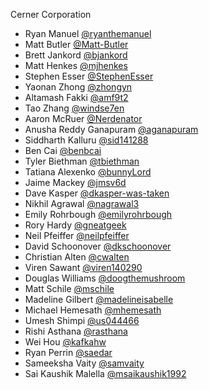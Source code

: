 Cerner Corporation

- Ryan Manuel [@ryanthemanuel]
- Matt Butler [@Matt-Butler]
- Brett Jankord [@bjankord]
- Matt Henkes [@mjhenkes]
- Stephen Esser [@StephenEsser]
- Yaonan Zhong [@zhongyn]
- Altamash Fakki [@amf9t2]
- Tao Zhang [@windse7en]
- Aaron McRuer [@Nerdenator]
- Anusha Reddy Ganapuram [@aganapuram]
- Siddharth Kalluru [@sid141288]
- Ben Cai [@benbcai]
- Tyler Biethman [@tbiethman]
- Tatiana Alexenko [@bunnyLord]
- Jaime Mackey [@jmsv6d]
- Dave Kasper [@dkasper-was-taken]
- Nikhil Agrawal [@nagrawal3]
- Emily Rohrbough [@emilyrohrbough]
- Rory Hardy [@gneatgeek]
- Neil Pfeiffer [@neilpfeiffer]
- David Schoonover [@dkschoonover]
- Christian Alten [@cwalten]
- Viren Sawant [@viren140290]
- Douglas Williams [@doogthemushroom]
- Matt Schile [@mschile]
- Madeline Gilbert [@madelineisabelle]
- Michael Hemesath [@mhemesath]
- Umesh Shimpi [@us044466]
- Rishi Asthana [@rasthana]
- Wei Hou [@kafkahw]
- Ryan Perrin [@saedar]
- Sameeksha Vaity [@samvaity]
- Sai Kaushik Malella [@msaikaushik1992]

[@ryanthemanuel]: https://github.com/ryanthemanuel
[@Matt-Butler]: https://github.com/Matt-Butler
[@bjankord]: https://github.com/bjankord
[@mjhenkes]: https://github.com/mjhenkes
[@StephenEsser]: https://github.com/StephenEsser
[@zhongyn]: https://github.com/zhongyn
[@amf9t2]: https://github.com/amf9t2
[@windse7en]: https://github.com/windse7en
[@Nerdenator]: https://github.com/Nerdenator
[@aganapuram]: https://github.com/aganapuram
[@sid141288]: https://github.com/sid141288
[@benbcai]: https://github.com/benbcai
[@tbiethman]: https://github.com/tbiethman
[@bunnyLord]: https://github.com/bunnyLord
[@jmsv6d]: https://github.com/jmsv6d
[@dkasper-was-taken]: https://github.com/dkasper-was-taken
[@nagrawal3]: https://github.com/nagrawal3
[@emilyrohrbough]: https://github.com/emilyrohrbough
[@gneatgeek]: https://github.com/gneatgeek
[@JakeLaCombe]: https://github.com/JakeLaCombe
[@neilpfeiffer]: https://github.com/neilpfeiffer
[@dkschoonover]: https://github.com/dkschoonover
[@cwalten]: https://github.com/cwalten
[@viren140290]: https://github.com/viren140290
[@doogthemushroom]: https://github.com/doogthemushroom
[@mschile]: https://github.com/mschile
[@madelineisabelle]: https://github.com/madelineisabelle
[@mhemesath]: https://github.com/mhemesath
[@us044466]: https://github.com/us044466
[@brhoades]: https://github.com/brhoades
[@rasthana]: https://github.com/rasthana
[@kafkahw]: https://github.com/kafkahw
[@saedar]: https://github.com/saedar
[@samvaity]: https://github.com/samvaity
[@msaikaushik1992]: https://github.com/msaikaushik1992
